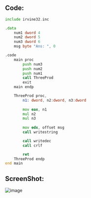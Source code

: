 ## Code:

```asm
include irvine32.inc

.data
	num1 dword 4
	num2 dword 5
	num3 dword 6
	msg byte "Ans: ", 0

.code
	main proc
		push num3
		push num2
		push num1
		call ThreeProd
		exit
	main endp

	ThreeProd proc,
		n1: dword, n2:dword, n3:dword
		
		mov eax, n1
		mul n2
		mul n3
		
		mov edx, offset msg
		call writestring

		call writedec
		call crlf

		ret
	ThreeProd endp
end main
```

## ScreenShot:

![image](https://github.com/user-attachments/assets/a24c3a9a-07f7-4e86-b952-a522bdd72af7)
